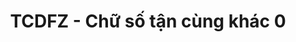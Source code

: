 ---
layout: post
title:  "TCDFZ - Chữ số tận cùng khác 0"
categories: [math, brute-force]
code: TCDFZ
src: TCDFZ.cpp
---